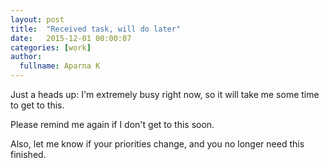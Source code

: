 ```yaml
---
layout: post
title:  "Received task, will do later"
date:   2015-12-01 00:00:07
categories: [work]
author:
  fullname: Aparna K
---
```


Just a heads up: I'm extremely busy right now, so it will take me some time to get to this.

Please remind me again if I don't get to this soon.

Also, let me know if your priorities change, and you no longer need this finished.
